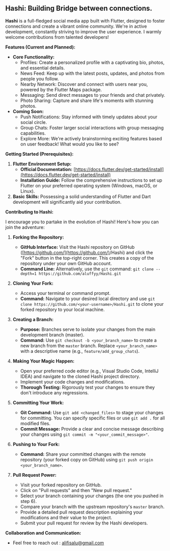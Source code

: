## Hashi: Building Bridge between connections.

**Hashi** is a full-fledged social media app built with Flutter, designed to foster connections and create a vibrant online community. We're in active development, constantly striving to improve the user experience. I warmly welcome contributions from talented developers!

**Features (Current and Planned):**

* **Core Functionality:**
    - Profiles: Create a personalized profile with a captivating bio, photos, and essential details.
    - News Feed: Keep up with the latest posts, updates, and photos from people you follow.
    - Nearby Network: Discover and connect with users near you, powered by the Flutter Maps package.
    - Messaging: Send direct messages to your friends and chat privately.
    - Photo Sharing: Capture and share life's moments with stunning photos.
* **Coming Soon:**
    - Push Notifications: Stay informed with timely updates about your social circle.
    - Group Chats: Foster larger social interactions with group messaging capabilities.
    - Explore More: We're actively brainstorming exciting features based on user feedback! What would you like to see?

**Getting Started (Prerequisites):**

1. **Flutter Environment Setup:**
   - **Official Documentation:** [https://docs.flutter.dev/get-started/install](https://docs.flutter.dev/get-started/install)
   - **Installation Guide:** Follow the comprehensive instructions to set up Flutter on your preferred operating system (Windows, macOS, or Linux).
2. **Basic Skills:** Possessing a solid understanding of Flutter and Dart development will significantly aid your contribution.

**Contributing to Hashi:**

I encourage you to partake in the evolution of Hashi! Here's how you can join the adventure:

1. **Forking the Repository:**
   - **GitHub Interface:** Visit the Hashi repository on GitHub ([https://github.com/](https://github.com/)<your-username>/Hashi) and click the "Fork" button in the top-right corner. This creates a copy of the repository under your own GitHub account.
   - **Command Line:** Alternatively, use the `git` command: ```git clone --depth=1 https://github.com/aluffyy/Hashi.git```

2. **Cloning Your Fork:**
   - Access your terminal or command prompt.
   - **Command:** Navigate to your desired local directory and use ```git clone https://github.com/<your-username>/Hashi.git``` to clone your forked repository to your local machine.

3. **Creating a Branch:**
   - **Purpose:** Branches serve to isolate your changes from the main development branch (master).
   - **Command:** Use ```git checkout -b <your_branch_name>``` to create a new branch from the `master` branch. Replace `<your_branch_name>` with a descriptive name (e.g., `feature/add_group_chats`).

4. **Making Your Magic Happen:**
   - Open your preferred code editor (e.g., Visual Studio Code, IntelliJ IDEA) and navigate to the cloned Hashi project directory.
   - Implement your code changes and modifications.
   - **Thorough Testing:** Rigorously test your changes to ensure they don't introduce any regressions.

5. **Committing Your Work:**
   - **Git Command:** Use `git add <changed_files>` to stage your changes for committing. You can specify specific files or use `git add .` for all modified files. 
   - **Commit Message:** Provide a clear and concise message describing your changes using ```git commit -m "<your_commit_message>"```.

6. **Pushing to Your Fork:**
   - **Command:** Share your committed changes with the remote repository (your forked copy on GitHub) using ```git push origin <your_branch_name>```.

7. **Pull Request Power:**
   - Visit your forked repository on GitHub.
   - Click on "Pull requests" and then "New pull request."
   - Select your branch containing your changes (the one you pushed in step 6).
   - Compare your branch with the upstream repository's `master` branch.
   - Provide a detailed pull request description explaining your modifications and their value to the project.
   - Submit your pull request for review by the Hashi developers.


**Collaboration and Communication:**

- Feel free to reach out : alifisalu@gmail.com
